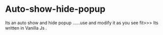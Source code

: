 # Auto-show-hide-popup

Its an auto show and hide popup ......use and modify it as you see fit>>>
Its written in Vanilla Js . 
